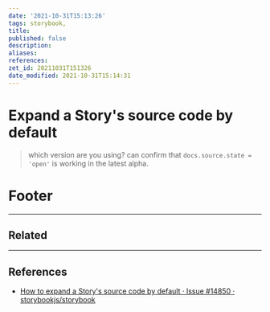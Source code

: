 ```yaml
---
date: '2021-10-31T15:13:26'
tags: storybook,
title:
published: false
description:
aliases:
references:
zet_id: 20211031T151326
date_modified: 2021-10-31T15:14:31
---
```


# Expand a Story's source code by default

> which version are you using? can confirm that `docs.source.state = 'open'` is working in the latest alpha.

# Footer

---

## Related

---

## References

- [How to expand a Story's source code by default · Issue #14850 · storybookjs/storybook](https://github.com/storybookjs/storybook/issues/14850)